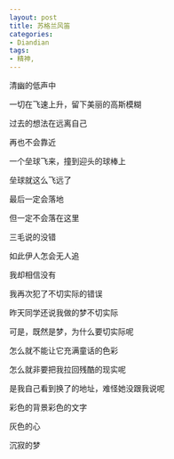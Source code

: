 ```yaml
---
layout: post
title: 苏格兰风笛
categories:
- Diandian
tags:
- 精神, 
---
```

<p>清幽的低声中</p>
<p>一切在飞速上升，留下美丽的高斯模糊</p>
<p>过去的想法在远离自己</p>
<p>再也不会靠近</p>
<p>一个垒球飞来，撞到迎头的球棒上</p>
<p>垒球就这么飞远了</p>
<p>最后一定会落地</p>
<p>但一定不会落在这里</p>
<p>三毛说的没错</p>
<p>如此伊人怎会无人追</p>
<p>我却相信没有</p>
<p>我再次犯了不切实际的错误</p>
<p>昨天同学还说我做的梦不切实际</p>
<p>可是，既然是梦，为什么要切实际呢</p>
<p>怎么就不能让它充满童话的色彩</p>
<p>怎么就非要把我拉回残酷的现实呢</p>
<p>是我自己看到换了的地址，难怪她没跟我说呢</p>
<p>彩色的背景彩色的文字</p>
<p>灰色的心</p>
<p>沉寂的梦</p>